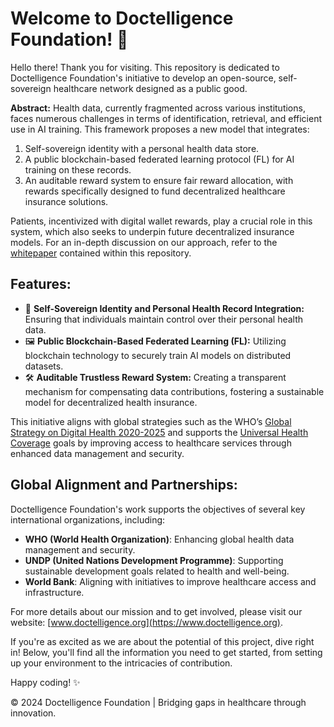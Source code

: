 # Welcome to Doctelligence Foundation! 🚀

Hello there! Thank you for visiting. This repository is dedicated to Doctelligence Foundation's initiative to develop an open-source, self-sovereign healthcare network designed as a public good.

**Abstract:** Health data, currently fragmented across various institutions, faces numerous challenges in terms of identification, retrieval, and efficient use in AI training. This framework proposes a new model that integrates:

1. Self-sovereign identity with a personal health data store.
2. A public blockchain-based federated learning protocol (FL) for AI training on these records.
3. An auditable reward system to ensure fair reward allocation, with rewards specifically designed to fund decentralized healthcare insurance solutions.

Patients, incentivized with digital wallet rewards, play a crucial role in this system, which also seeks to underpin future decentralized insurance models. For an in-depth discussion on our approach, refer to the [whitepaper](/whitepaper/-.pdf) contained within this repository.

## Features:

- 📌 **Self-Sovereign Identity and Personal Health Record Integration:** Ensuring that individuals maintain control over their personal health data.
- 🖼️ **Public Blockchain-Based Federated Learning (FL):** Utilizing blockchain technology to securely train AI models on distributed datasets.
- 🛠️ **Auditable Trustless Reward System:** Creating a transparent mechanism for compensating data contributions, fostering a sustainable model for decentralized health insurance.

This initiative aligns with global strategies such as the WHO’s [Global Strategy on Digital Health 2020-2025](https://www.who.int/publications/i/item/9789240020924) and supports the [Universal Health Coverage](https://www.who.int/europe/health-topics/universal-health-coverage) goals by improving access to healthcare services through enhanced data management and security.

## Global Alignment and Partnerships:

Doctelligence Foundation's work supports the objectives of several key international organizations, including:
- **WHO (World Health Organization)**: Enhancing global health data management and security.
- **UNDP (United Nations Development Programme)**: Supporting sustainable development goals related to health and well-being.
- **World Bank**: Aligning with initiatives to improve healthcare access and infrastructure.

For more details about our mission and to get involved, please visit our website: [www.doctelligence.org](https://www.doctelligence.org).

If you're as excited as we are about the potential of this project, dive right in! Below, you'll find all the information you need to get started, from setting up your environment to the intricacies of contribution.

Happy coding! ✨

© 2024 Doctelligence Foundation | Bridging gaps in healthcare through innovation.
